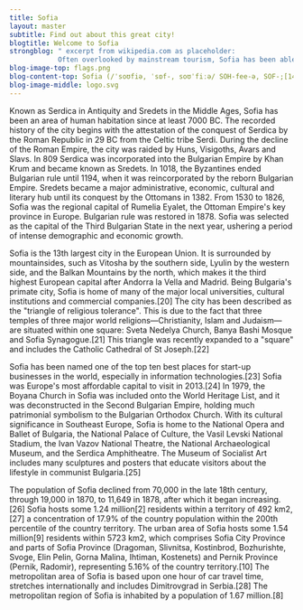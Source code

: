 ```yaml
---
title: Sofia
layout: master
subtitle: Find out about this great city!
blogtitle: Welcome to Sofia
strongblog: " excerpt from wikipedia.com as placeholder:
            Often overlooked by mainstream tourism, Sofia has been able to preserve it’s reputation as Bulgaria’s pleasingly laid-back capital. Being the country’s biggest and the European Union 15th biggest city, Sofia is not a grand metropolis, however, a vibrant, modern and youthful city with a scattering of onion-domed churches, Ottoman mosques and stubborn Red Army monuments that lend an electric, exotic feel."      
blog-image-top: flags.png
blog-content-top: Sofia (/ˈsoʊfiə, ˈsɒf-, soʊˈfiːə/ SOH-fee-ə, SOF-;[14][15] Bulgarian&#58; София, romanized&#58; Sofiya,[16][17] IPA&#58; [ˈsɔfijɐ] (About this soundlisten)) is the capital and largest city of Bulgaria. It is situated in the eponymous valley at the foot of the Vitosha mountain in the western parts of the country. The city is built west of the Iskar river, and has many mineral springs, such as the Sofia Central Mineral Baths. It has a humid continental climate. Being in the centre of the Balkans, it is midway between the Black Sea and the Adriatic Sea, and closest to the Aegean Sea.[18][19]
blog-image-middle: logo.svg
---
```


Known as Serdica in Antiquity and Sredets in the Middle Ages, Sofia has been an area of human habitation since at least 7000 BC. The recorded history of the city begins with the attestation of the conquest of Serdica by the Roman Republic in 29 BC from the Celtic tribe Serdi. During the decline of the Roman Empire, the city was raided by Huns, Visigoths, Avars and Slavs. In 809 Serdica was incorporated into the Bulgarian Empire by Khan Krum and became known as Sredets. In 1018, the Byzantines ended Bulgarian rule until 1194, when it was reincorporated by the reborn Bulgarian Empire. Sredets became a major administrative, economic, cultural and literary hub until its conquest by the Ottomans in 1382. From 1530 to 1826, Sofia was the regional capital of Rumelia Eyalet, the Ottoman Empire's key province in Europe. Bulgarian rule was restored in 1878. Sofia was selected as the capital of the Third Bulgarian State in the next year, ushering a period of intense demographic and economic growth.

Sofia is the 13th largest city in the European Union. It is surrounded by mountainsides, such as Vitosha by the southern side, Lyulin by the western side, and the Balkan Mountains by the north, which makes it the third highest European capital after Andorra la Vella and Madrid. Being Bulgaria's primate city, Sofia is home of many of the major local universities, cultural institutions and commercial companies.[20] The city has been described as the "triangle of religious tolerance". This is due to the fact that three temples of three major world religions—Christianity, Islam and Judaism—are situated within one square: Sveta Nedelya Church, Banya Bashi Mosque and Sofia Synagogue.[21] This triangle was recently expanded to a "square" and includes the Catholic Cathedral of St Joseph.[22]

Sofia has been named one of the top ten best places for start-up businesses in the world, especially in information technologies.[23] Sofia was Europe's most affordable capital to visit in 2013.[24] In 1979, the Boyana Church in Sofia was included onto the World Heritage List, and it was deconstructed in the Second Bulgarian Empire, holding much patrimonial symbolism to the Bulgarian Orthodox Church. With its cultural significance in Southeast Europe, Sofia is home to the National Opera and Ballet of Bulgaria, the National Palace of Culture, the Vasil Levski National Stadium, the Ivan Vazov National Theatre, the National Archaeological Museum, and the Serdica Amphitheatre. The Museum of Socialist Art includes many sculptures and posters that educate visitors about the lifestyle in communist Bulgaria.[25]

The population of Sofia declined from 70,000 in the late 18th century, through 19,000 in 1870, to 11,649 in 1878, after which it began increasing.[26] Sofia hosts some 1.24 million[2] residents within a territory of 492 km2,[27] a concentration of 17.9% of the country population within the 200th percentile of the country territory. The urban area of Sofia hosts some 1.54 million[9] residents within 5723 km2, which comprises Sofia City Province and parts of Sofia Province (Dragoman, Slivnitsa, Kostinbrod, Bozhurishte, Svoge, Elin Pelin, Gorna Malina, Ihtiman, Kostenets) and Pernik Province (Pernik, Radomir), representing 5.16% of the country territory.[10] The metropolitan area of Sofia is based upon one hour of car travel time, stretches internationally and includes Dimitrovgrad in Serbia.[28] The metropolitan region of Sofia is inhabited by a population of 1.67 million.[8]
